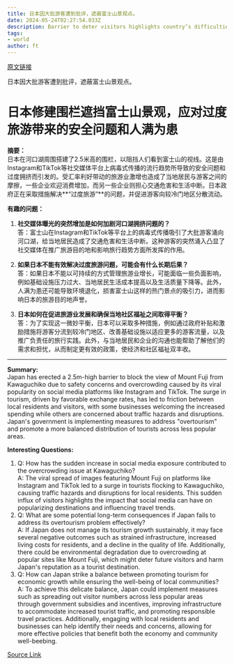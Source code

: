 ```yaml
---
title: 日本因大批游客遭到批评，遮蔽富士山景观点。
date: 2024-05-24T02:27:54.033Z
description: Barrier to deter visitors highlights country’s difficulties in dealing with rising tourism appeal on back of weak yen
tags: 
- world
author: ft
---
```


[原文链接](https://ft.com/content/f0ab9927-2bbc-43f8-95eb-0de7bc61ce47)

日本因大批游客遭到批评，遮蔽富士山景观点。

# 日本修建围栏遮挡富士山景观，应对过度旅游带来的安全问题和人满为患

**摘要：**  
日本在河口湖周围搭建了2.5米高的围栏，以阻挡人们看到富士山的视线。这是由Instagram和TikTok等社交媒体平台上病毒式传播的流行趋势所导致的安全问题和过度拥挤而引发的。受汇率利好带动的旅游业激增也造成了当地居民与游客之间的摩擦，一些企业欢迎消费增加，而另一些企业则担心交通危害和生活中断。日本政府正在采取措施解决**“过度旅游”**的问题，并促进游客向较冷门地区分散流动。

**有趣的问题：**  
1. **社交媒体曝光的突然增加是如何加剧河口湖拥挤问题的？**  
答：富士山在Instagram和TikTok等平台上的病毒式传播吸引了大批游客涌向河口湖，给当地居民造成了交通危害和生活中断。这种游客的突然涌入凸显了社交媒体在推广旅游目的地和影响旅行趋势方面所发挥的作用。

2. **如果日本不能有效解决过度旅游问题，可能会有什么长期后果？**  
答：如果日本不能以可持续的方式管理旅游业增长，可能面临一些负面影响，例如基础设施压力过大、当地居民生活成本提高以及生活质量下降等。此外，人满为患还可能导致环境退化，损害富士山这样的热门景点的吸引力，进而影响日本的旅游目的地声誉。

3. **日本如何在促进旅游业发展和确保当地社区福祉之间取得平衡？**  
答：为了实现这一微妙平衡，日本可以采取多种措施，例如通过政府补贴和激励措施将游客分流到较冷门地区、改善基础设施以适应更多的游客流量，以及推广负责任的旅行实践。此外，与当地居民和企业的沟通也能帮助了解他们的需求和担忧，从而制定更有效的政策，使经济和社区福祉双丰收。

---

**Summary:**  
Japan has erected a 2.5m-high barrier to block the view of Mount Fuji from Kawaguchiko due to safety concerns and overcrowding caused by its viral popularity on social media platforms like Instagram and TikTok. The surge in tourism, driven by favorable exchange rates, has led to friction between local residents and visitors, with some businesses welcoming the increased spending while others are concerned about traffic hazards and disruptions. Japan's government is implementing measures to address "overtourism" and promote a more balanced distribution of tourists across less popular areas.

**Interesting Questions:**  
1. Q: How has the sudden increase in social media exposure contributed to the overcrowding issue at Kawaguchiko?  
A: The viral spread of images featuring Mount Fuji on platforms like Instagram and TikTok led to a surge in tourists flocking to Kawaguchiko, causing traffic hazards and disruptions for local residents. This sudden influx of visitors highlights the impact that social media can have on popularizing destinations and influencing travel trends.
2. Q: What are some potential long-term consequences if Japan fails to address its overtourism problem effectively?  
A: If Japan does not manage its tourism growth sustainably, it may face several negative outcomes such as strained infrastructure, increased living costs for residents, and a decline in the quality of life. Additionally, there could be environmental degradation due to overcrowding at popular sites like Mount Fuji, which might deter future visitors and harm Japan's reputation as a tourist destination.
3. Q: How can Japan strike a balance between promoting tourism for economic growth while ensuring the well-being of local communities?  
A: To achieve this delicate balance, Japan could implement measures such as spreading out visitor numbers across less popular areas through government subsidies and incentives, improving infrastructure to accommodate increased tourist traffic, and promoting responsible travel practices. Additionally, engaging with local residents and businesses can help identify their needs and concerns, allowing for more effective policies that benefit both the economy and community well-beebing.

[Source Link](https://ft.com/content/f0ab9927-2bbc-43f8-95eb-0de7bc61ce47)

